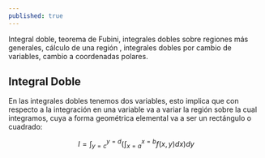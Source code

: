 ```yaml
---
published: true
---
```

Integral doble, teorema de Fubini, integrales dobles sobre regiones más generales, cálculo de una región , integrales dobles por cambio de variables, cambio a coordenadas polares.

## Integral Doble

En las integrales dobles tenemos dos variables, esto implica que con respecto a la integración en una variable va a variar la región sobre la cual integramos, cuya a forma geométrica elemental va a ser un rectángulo o cuadrado:

$$ I = \int_{y=c}^{y=d} ( \int_{x=a}^{x=b} f(x,y)dx)dy $$
